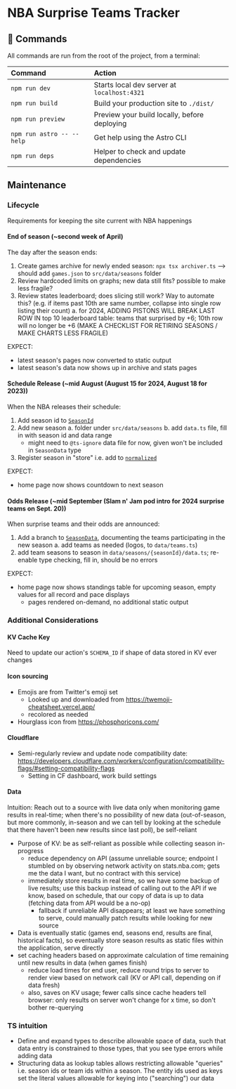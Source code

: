 # NBA Surprise Teams Tracker

## 🧞 Commands

All commands are run from the root of the project, from a terminal:

| Command                   | Action                                       |
| :------------------------ | :------------------------------------------- |
| `npm run dev`             | Starts local dev server at `localhost:4321`  |
| `npm run build`           | Build your production site to `./dist/`      |
| `npm run preview`         | Preview your build locally, before deploying |
| `npm run astro -- --help` | Get help using the Astro CLI                 |
| `npm run deps`            | Helper to check and update dependencies      |

## Maintenance

### Lifecycle

Requirements for keeping the site current with NBA happenings

#### End of season (~second week of April)

The day after the season ends:

1. Create games archive for newly ended season: `npx tsx archiver.ts` --> should add `games.json` to `src/data/seasons` folder
2. Review hardcoded limits on graphs; new data still fits? possible to make less fragile?
3. Review states leaderboard; does slicing still work? Way to automate this? (e.g. if items past 10th are same number, collapse into single row listing their count)
   a. for 2024, ADDING PISTONS WILL BREAK LAST ROW IN top 10 leaderboard table: teams that surprised by +6; 10th row will no longer be +6
   (MAKE A CHECKLIST FOR RETIRING SEASONS / MAKE CHARTS LESS FRAGILE)

EXPECT:

- latest season's pages now converted to static output
- latest season's data now shows up in archive and stats pages

#### Schedule Release (~mid August (August 15 for 2024, August 18 for 2023))

When the NBA releases their schedule:

1. Add season id to [`SeasonId`](./src/data/types.ts#L465)
2. Add new season
   a. folder under `src/data/seasons`
   b. add `data.ts` file, fill in with season id and data range
   - might need to `@ts-ignore` data file for now, given won't be included in `SeasonData` type
3. Register season in "store" i.e. add to [`normalized`](./src/data/seasons/index.ts#L43)

EXPECT:

- home page now shows countdown to next season

#### Odds Release (~mid September (Slam n' Jam pod intro for 2024 surprise teams on Sept. 20))

When surprise teams and their odds are announced:

1. Add a branch to [`SeasonData`](./src/data/types.ts#L30), documenting the teams participating in the new season
   a. add teams as needed (logos, to `data/teams.ts`)
2. add team seasons to season in `data/seasons/{seasonId}/data.ts`; re-enable type checking, fill in, should
   be no errors

EXPECT:

- home page now shows standings table for upcoming season, empty values for all record and pace displays
  - pages rendered on-demand, no additional static output

### Additional Considerations

#### KV Cache Key

Need to update our action's `SCHEMA_ID` if shape of data stored in KV ever changes

#### Icon sourcing

- Emojis are from Twitter's emoji set
  - Looked up and downloaded from https://twemoji-cheatsheet.vercel.app/
  - recolored as needed
- Hourglass icon from https://phosphoricons.com/

#### Cloudflare

- Semi-regularly review and update node compatibility date: https://developers.cloudflare.com/workers/configuration/compatibility-flags/#setting-compatibility-flags
  - Setting in CF dashboard, work build settings

#### Data

Intuition: Reach out to a source with live data only when monitoring game results in real-time; when there's no possibility of new data (out-of-season, but more commonly, in-season and we can tell by looking at the schedule that there haven't been new results since last poll), be self-reliant

- Purpose of KV: be as self-reliant as possible while collecting season in-progress
  - reduce dependency on API (assume unreliable source; endpoint I stumbled on by observing network activity on stats.nba.com; gets me the data I want, but no contract with this service)
  - immediately store results in real time, so we have some backup of live results; use this backup instead of calling out to the API
    if we know, based on schedule, that our copy of data is up to data (fetching data from API would be a no-op)
    - fallback if unreliable API disappears; at least we have something to serve, could manually patch results while looking for
      new source
- Data is eventually static (games end, seasons end, results are final, historical facts), so eventually store season results
  as static files within the application, serve directly
- set caching headers based on approximate calculation of time remaining until new results in data (when games finish)
  - reduce load times for end user, reduce round trips to server to render view based on network call (KV or API call, depending on if data fresh)
  - also, saves on KV usage; fewer calls since cache headers tell browser: only results on server won't change for x time, so don't
    bother re-querying

### TS intuition

- Define and expand types to describe allowable space of data, such that data entry is constrained to those
  types, that you see type errors while adding data
- Structuring data as lookup tables allows restricting allowable "queries" i.e. season ids or team ids within a season. The entity ids used as keys set the literal values allowable for keying into ("searching") our data
